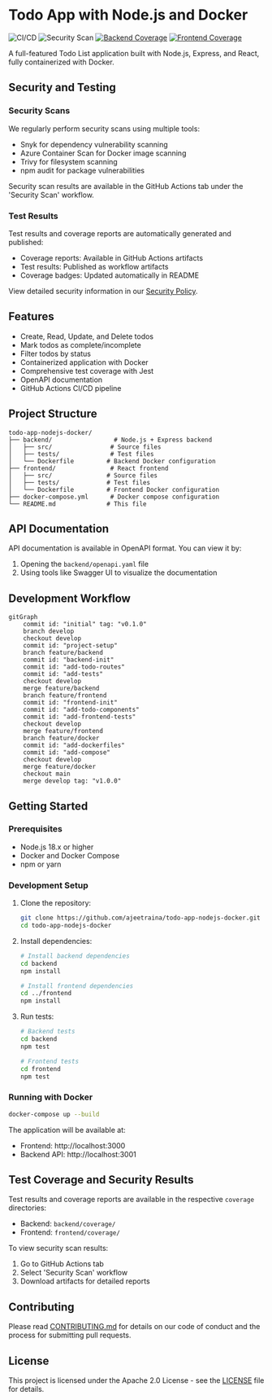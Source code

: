 # Todo App with Node.js and Docker

![CI/CD](https://github.com/ajeetraina/todo-app-nodejs-docker/workflows/CI/CD/badge.svg)
![Security Scan](https://github.com/ajeetraina/todo-app-nodejs-docker/workflows/Security%20Scan/badge.svg)
[![Backend Coverage](./backend/coverage/badge.svg)](./backend/coverage/lcov-report/index.html)
[![Frontend Coverage](./frontend/coverage/badge.svg)](./frontend/coverage/lcov-report/index.html)

A full-featured Todo List application built with Node.js, Express, and React, fully containerized with Docker.

## Security and Testing

### Security Scans

We regularly perform security scans using multiple tools:
- Snyk for dependency vulnerability scanning
- Azure Container Scan for Docker image scanning
- Trivy for filesystem scanning
- npm audit for package vulnerabilities

Security scan results are available in the GitHub Actions tab under the 'Security Scan' workflow.

### Test Results

Test results and coverage reports are automatically generated and published:
- Coverage reports: Available in GitHub Actions artifacts
- Test results: Published as workflow artifacts
- Coverage badges: Updated automatically in README

View detailed security information in our [Security Policy](SECURITY.md).

## Features

- Create, Read, Update, and Delete todos
- Mark todos as complete/incomplete
- Filter todos by status
- Containerized application with Docker
- Comprehensive test coverage with Jest
- OpenAPI documentation
- GitHub Actions CI/CD pipeline

## Project Structure

```
todo-app-nodejs-docker/
├── backend/                 # Node.js + Express backend
│   ├── src/                # Source files
│   ├── tests/              # Test files
│   └── Dockerfile         # Backend Docker configuration
├── frontend/               # React frontend
│   ├── src/               # Source files
│   ├── tests/             # Test files
│   └── Dockerfile         # Frontend Docker configuration
├── docker-compose.yml      # Docker compose configuration
└── README.md              # This file
```

## API Documentation

API documentation is available in OpenAPI format. You can view it by:

1. Opening the `backend/openapi.yaml` file
2. Using tools like Swagger UI to visualize the documentation

## Development Workflow

```mermaid
gitGraph
    commit id: "initial" tag: "v0.1.0"
    branch develop
    checkout develop
    commit id: "project-setup"
    branch feature/backend
    commit id: "backend-init"
    commit id: "add-todo-routes"
    commit id: "add-tests"
    checkout develop
    merge feature/backend
    branch feature/frontend
    commit id: "frontend-init"
    commit id: "add-todo-components"
    commit id: "add-frontend-tests"
    checkout develop
    merge feature/frontend
    branch feature/docker
    commit id: "add-dockerfiles"
    commit id: "add-compose"
    checkout develop
    merge feature/docker
    checkout main
    merge develop tag: "v1.0.0"
```

## Getting Started

### Prerequisites

- Node.js 18.x or higher
- Docker and Docker Compose
- npm or yarn

### Development Setup

1. Clone the repository:
   ```bash
   git clone https://github.com/ajeetraina/todo-app-nodejs-docker.git
   cd todo-app-nodejs-docker
   ```

2. Install dependencies:
   ```bash
   # Install backend dependencies
   cd backend
   npm install

   # Install frontend dependencies
   cd ../frontend
   npm install
   ```

3. Run tests:
   ```bash
   # Backend tests
   cd backend
   npm test

   # Frontend tests
   cd frontend
   npm test
   ```

### Running with Docker

```bash
docker-compose up --build
```

The application will be available at:
- Frontend: http://localhost:3000
- Backend API: http://localhost:3001

## Test Coverage and Security Results

Test results and coverage reports are available in the respective `coverage` directories:
- Backend: `backend/coverage/`
- Frontend: `frontend/coverage/`

To view security scan results:
1. Go to GitHub Actions tab
2. Select 'Security Scan' workflow
3. Download artifacts for detailed reports

## Contributing

Please read [CONTRIBUTING.md](CONTRIBUTING.md) for details on our code of conduct and the process for submitting pull requests.

## License

This project is licensed under the Apache 2.0 License - see the [LICENSE](LICENSE) file for details.